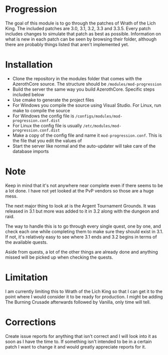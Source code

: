 # Progression
The goal of this module is to go through the patches of Wrath of the Lich King. The included patches are 3.0, 3.1, 3.2, 3.3 and 3.3.5. Every patch includes changes to simulate that patch as best as possible. Information on what is new in each patch can be seen by browsing their folder, although there are probably things listed that aren't implemented yet.

# Installation
* Clone the repository in the modules folder that comes with the AzerothCore source. The structure should be `/modules/mod-progression`
* Build the server the same way you build AzerothCore. Specific steps included below
* Use cmake to generate the project files
* For Windows you compile the source using Visual Studio. For Linux, run make to compile the source
* For Windows the config file is `/configs/modules/mod-progression.conf.dist`
* For Linux the config file is usually `/etc/modules/mod-progression.conf.dist`
* Make a copy of the config file and name it `mod-progression.conf`. This is the file that you edit the values of
* Start the server like normal and the auto-updater will take care of the database imports

# Note
Keep in mind that it's not anywhere near complete even if there seems to be a lot done. I have not yet looked at the PvP vendors so those are a huge mess.

The next major thing to look at is the Argent Tournament Grounds. It was released in 3.1 but more was added to it in 3.2 along with the dungeon and raid.

The way to handle this is to go through every single quest, one by one, and check each one while completing them to make sure they should exist in 3.1. If not, it's relatively easy to see where 3.1 ends and 3.2 begins in terms of the available quests.

Aside from quests, a lot of the other things are already done and anything missed will be picked up when checking the quests.

# Limitation
I am currently limiting this to Wrath of the Lich King so that I can get it to the point where I would consider it to be ready for production. I might be adding The Burning Crusade afterwards followed by Vanilla, only time will tell.

# Corrections
Create issue reports for anything that isn't correct and I will look into it as soon as I have the time to. If something isn't intended to be in a certain patch I want to change it and would greatly appreciate reports for it.
